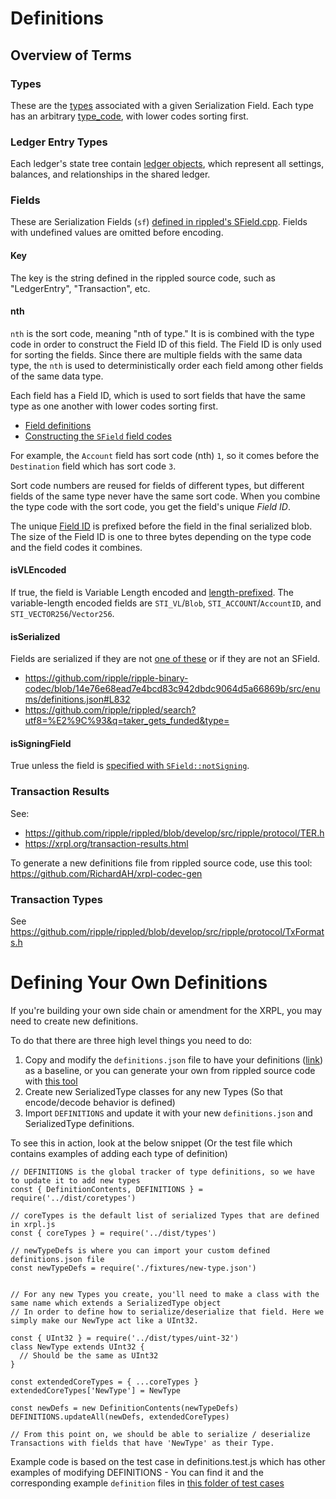 # Definitions

## Overview of Terms

### Types

These are the [types](https://xrpl.org/serialization.html#type-list) associated with a given Serialization Field. Each type has an arbitrary [type_code](https://xrpl.org/serialization.html#type-codes), with lower codes sorting first.

### Ledger Entry Types

Each ledger's state tree contain [ledger objects](https://xrpl.org/ledger-object-types.html), which represent all settings, balances, and relationships in the shared ledger.

### Fields

These are Serialization Fields (`sf`) [defined in rippled's SField.cpp](https://github.com/ripple/rippled/blob/develop/src/ripple/protocol/impl/SField.cpp). Fields with undefined values are omitted before encoding.

#### Key

The key is the string defined in the rippled source code, such as "LedgerEntry", "Transaction", etc.

#### nth

`nth` is the sort code, meaning "nth of type." It is is combined with the type code in order to construct the Field ID of this field. The Field ID is only used for sorting the fields. Since there are multiple fields with the same data type, the `nth` is used to deterministically order each field among other fields of the same data type.

Each field has a Field ID, which is used to sort fields that have the same type as one another with lower codes sorting first.

- [Field definitions](https://github.com/ripple/rippled/blob/72e6005f562a8f0818bc94803d222ac9345e1e40/src/ripple/protocol/impl/SField.cpp#L72-L266)
- [Constructing the `SField` field codes](https://github.com/ripple/rippled/blob/eaff9a0e6aec0ad077f118501791c7684debcfd5/src/ripple/protocol/SField.h#L95-L98)

For example, the `Account` field has sort code (nth) `1`, so it comes before the `Destination` field which has sort code `3`.

Sort code numbers are reused for fields of different types, but different fields of the same type never have the same sort code. When you combine the type code with the sort code, you get the field's unique _Field ID_.

The unique [Field ID](https://xrpl.org/serialization.html#field-ids) is prefixed before the field in the final serialized blob. The size of the Field ID is one to three bytes depending on the type code and the field codes it combines.

#### isVLEncoded

If true, the field is Variable Length encoded and [length-prefixed](https://xrpl.org/serialization.html#length-prefixing). The variable-length encoded fields are `STI_VL`/`Blob`, `STI_ACCOUNT`/`AccountID`, and `STI_VECTOR256`/`Vector256`.

#### isSerialized

Fields are serialized if they are not [one of these](https://github.com/ripple/rippled/blob/eaff9a0e6aec0ad077f118501791c7684debcfd5/src/ripple/protocol/impl/SField.cpp#L71-L78) or if they are not an SField.

- https://github.com/ripple/ripple-binary-codec/blob/14e76e68ead7e4bcd83c942dbdc9064d5a66869b/src/enums/definitions.json#L832
- https://github.com/ripple/rippled/search?utf8=%E2%9C%93&q=taker_gets_funded&type=

#### isSigningField

True unless the field is [specified with `SField::notSigning`](https://github.com/ripple/rippled/blob/eaff9a0e6aec0ad077f118501791c7684debcfd5/src/ripple/protocol/impl/SField.cpp#L198).

### Transaction Results

See:

- https://github.com/ripple/rippled/blob/develop/src/ripple/protocol/TER.h
- https://xrpl.org/transaction-results.html

To generate a new definitions file from rippled source code, use this tool: https://github.com/RichardAH/xrpl-codec-gen

### Transaction Types

See https://github.com/ripple/rippled/blob/develop/src/ripple/protocol/TxFormats.h

# Defining Your Own Definitions

If you're building your own side chain or amendment for the XRPL, you may need to create new definitions.

To do that there are three high level things you need to do:
1. Copy and modify the `definitions.json` file to have your definitions ([link](https://github.com/XRPLF/xrpl.js/blob/main/packages/ripple-binary-codec/src/enums/definitions.json)) as a baseline, or you can generate your own from rippled source code with [this tool](https://github.com/RichardAH/xrpl-codec-gen)
2. Create new SerializedType classes for any new Types (So that encode/decode behavior is defined)
3. Import `DEFINITIONS` and update it with your new `definitions.json` and SerializedType definitions.

To see this in action, look at the below snippet (Or the test file which contains examples of adding each type of definition)

```
// DEFINITIONS is the global tracker of type definitions, so we have to update it to add new types
const { DefinitionContents, DEFINITIONS } = require('../dist/coretypes')

// coreTypes is the default list of serialized Types that are defined in xrpl.js
const { coreTypes } = require('../dist/types')

// newTypeDefs is where you can import your custom defined definitions.json file
const newTypeDefs = require('./fixtures/new-type.json')


// For any new Types you create, you'll need to make a class with the same name which extends a SerializedType object
// In order to define how to serialize/deserialize that field. Here we simply make our NewType act like a UInt32.

const { UInt32 } = require('../dist/types/uint-32')
class NewType extends UInt32 {
  // Should be the same as UInt32
}

const extendedCoreTypes = { ...coreTypes }
extendedCoreTypes['NewType'] = NewType

const newDefs = new DefinitionContents(newTypeDefs)
DEFINITIONS.updateAll(newDefs, extendedCoreTypes)

// From this point on, we should be able to serialize / deserialize Transactions with fields that have 'NewType' as their Type.
```
Example code is based on the test case in definitions.test.js which has other examples of modifying DEFINITIONS - You can find it and the corresponding example `definition` files in [this folder of test cases](https://github.com/XRPLF/xrpl.js/tree/main/packages/ripple-binary-codec/test)
